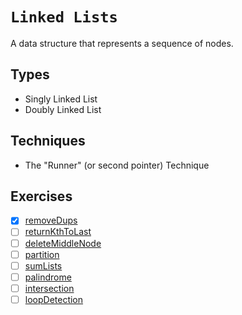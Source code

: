 # `Linked Lists`

A data structure that represents a sequence of nodes.

## Types
- Singly Linked List
- Doubly Linked List

## Techniques
- The "Runner" (or second pointer) Technique

## Exercises
- [x] [removeDups](https://github.com/rjbernaldo/katalog/blob/master/exercises/arrays-and-strings/ex1.js)
- [ ] [returnKthToLast](https://github.com/rjbernaldo/katalog/blob/master/exercises/arrays-and-strings/ex2.js)
- [ ] [deleteMiddleNode](https://github.com/rjbernaldo/katalog/blob/master/exercises/arrays-and-strings/ex3.js)
- [ ] [partition](https://github.com/rjbernaldo/katalog/blob/master/exercises/arrays-and-strings/ex4.js)
- [ ] [sumLists](https://github.com/rjbernaldo/katalog/blob/master/exercises/arrays-and-strings/ex5.js)
- [ ] [palindrome](https://github.com/rjbernaldo/katalog/blob/master/exercises/arrays-and-strings/ex6.js)
- [ ] [intersection](https://github.com/rjbernaldo/katalog/blob/master/exercises/arrays-and-strings/ex7.js)
- [ ] [loopDetection](https://github.com/rjbernaldo/katalog/blob/master/exercises/arrays-and-strings/ex8.js)